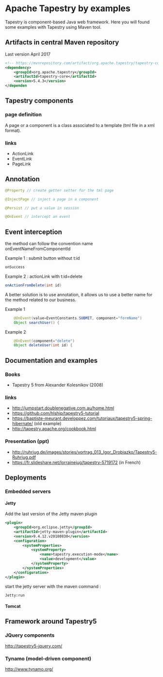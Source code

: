 # Apache Tapestry by examples
Tapestry is component-based Java web framework.
Here you will found some examples with Tapestry using Maven tool.

## Artifacts in central Maven repository

Last version April 2017
```xml
<!-- https://mvnrepository.com/artifact/org.apache.tapestry/tapestry-core -->
<dependency>
    <groupId>org.apache.tapestry</groupId>
    <artifactId>tapestry-core</artifactId>
    <version>5.4.3</version>
</dependen
```

## Tapestry components
### page definition
A page or a component is a class associated to a template (tml file in a xml format).

### links
  * ActionLink
  * EventLink
  * PageLink

## Annotation
```java
@Property // create getter setter for the tml page
```

```java
@InjectPage // inject a page in a component
```

```java
@Persist // put a value in session
```

```java
@OnEvent // intercept an event
```

## Event interception

the method can follow the convention name onEventNameFromComponentId

Example 1 : submit button without t:id
```java
onSuccess
```

Example 2 : actionLink with t:id=delete
```java
onActionFromDelete(int id) 
```

A better solution is to use annotation, it allows us to use a better name for the method related to our business.

Example 1
```java
	@OnEvent(value=EventConstants.SUBMIT, component="formName")
	Object searchUser() {
```

Example 2
```java
	@OnEvent(component="delete")
	Object deleteUser(int id) {
```


## Documentation and examples
### Books
* Tapestry 5 from Alexander Kolesnikov (2008)
### links

* http://jumpstart.doublenegative.com.au/home.html
* https://github.com/hlship/tapestry5-tutorial
* https://baptiste-meurant.developpez.com/tutoriaux/tapestry5-spring-hibernate/ (old example)
* http://tapestry.apache.org/cookbook.html 

### Presentation (ppt)

 * http://ruhrjug.de/images/stories/vortrag_013_Igor_Drobiazko/Tapestry5-Ruhrjug.pdf
 * https://fr.slideshare.net/lorrainejug/tapestry-5719172 (in French)

## Deployments
### Embedded servers
#### Jetty
Add the last version of the Jetty maven plugin
```xml
<plugin>
    <groupId>org.eclipse.jetty</groupId>
    <artifactId>jetty-maven-plugin</artifactId>
    <version>9.4.12.v20180830</version>
    <configuration>
        <systemProperties>
            <systemProperty>
                <name>tapestry.execution-mode</name>
                <value>development</value>
            </systemProperty>
        </systemProperties>
    </configuration>
</plugin>
```

start the jetty server with the maven command :
```cmd
Jetty:run
```

#### Tomcat

## Framework around Tapestry5
### JQuery components

http://tapestry5-jquery.com/

### Tynamo (model-driven component)

http://www.tynamo.org/


